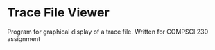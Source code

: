 # Trace File Viewer
Program for graphical display of a trace file. Written for COMPSCI 230 assignment
